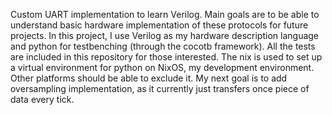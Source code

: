Custom UART implementation to learn Verilog. Main goals are to be able to understand basic hardware implementation of these protocols for future projects.
In this project, I use Verilog as my hardware description language and python for testbenching (through the cocotb framework). All the tests are included in this repository for those interested. The nix is used to set up a virtual environment for python on NixOS, my development environment. Other platforms should be able to exclude it. My next goal is to add oversampling implementation, as it currently just transfers once piece of data every tick.